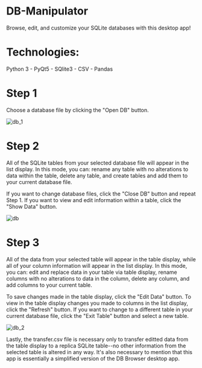 # DB-Manipulator
Browse, edit, and customize your SQLite databases with this desktop app!

<h1>Technologies:</h1>
Python 3
- PyQt5
- SQlite3
- CSV
- Pandas

<h1>Step 1</h1>

Choose a database file by clicking the "Open DB" button.

![db_1](https://user-images.githubusercontent.com/46886041/58078492-11e74680-7bd9-11e9-8295-412240d128d2.PNG)

<h1>Step 2</h1>

All of the SQLite tables from your selected database file will appear in the list display. In this mode, you can: rename any table with no alterations to data within the table, delete any table, and create tables and add them to your current database file.

If you want to change database files, click the "Close DB" button and repeat Step 1. If you want to view and edit information within a table, click the "Show Data" button.

![db](https://user-images.githubusercontent.com/46886041/58078499-17dd2780-7bd9-11e9-93bb-9d7fdc3ea5df.PNG)

<h1>Step 3</h1>

All of the data from your selected table will appear in the table display, while all of your column information will appear in the list display. In this mode, you can: edit and replace data in your table via table display, rename columns with no alterations to data in the column, delete any column, and add columns to your current table.

To save changes made in the table display, click the "Edit Data" button. To view in the table display changes you made to columns in the list display, click the "Refresh" button. If you want to change to a different table in your current database file, click the "Exit Table" button and select a new table.

![db_2](https://user-images.githubusercontent.com/46886041/58078517-24618000-7bd9-11e9-8f09-fdf70f5f7195.PNG)

Lastly, the transfer.csv file is necessary only to transfer editted data from the table display to a replica SQLite table--no other information from the selected table is altered in any way. It's also necessary to mention that this app is essentially a simplified version of the DB Browser desktop app.



